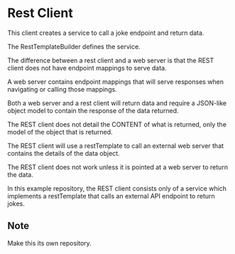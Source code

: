 # Rest Client
This client creates a service to call a joke endpoint and return data.

The RestTemplateBuilder defines the service.

The difference between a rest client and a web server is that the REST client does not have endpoint mappings to serve data. 

A web server contains endpoint mappings that will serve responses when navigating or calling those mappings.

Both a web server and a rest client will return data and require a JSON-like object model to contain the response of the data returned. 

The REST client does not detail the CONTENT of what is returned, only the model of the object that is returned. 

The REST client will use a restTemplate to call an external web server that contains the details of the data object.

The REST client does not work unless it is pointed at a web server to return the data. 

In this example repository, the REST client consists only of a service which implements a restTemplate that calls an external API endpoint to return jokes. 

## Note 
Make this its own repository.
